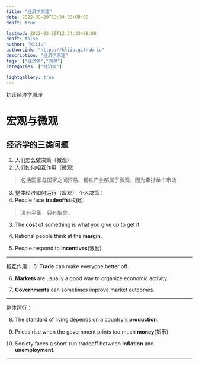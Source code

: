 ```yaml
---
title: "经济学原理"
date: 2022-03-29T13:34:33+08:00
draft: true

lastmod: 2022-03-29T13:34:33+08:00
draft: false
author: "kliiu"
authorLink: "https://kliiu.github.io"
description: "经济学原理"
tags: ["经济学","网课"]
categories: ["经济学"]

lightgallery: true
---
```

初读经济学原理
<!--more-->
# 宏观与微观
## 经济学的三类问题
1. 人们怎么做决策（微观）
2. 人们如何相互作用（微观)
>包括国家与国家之间贸易、钢铁产业都属于微观，因为牵扯单个市场
3. 整体经济如何运行（宏观）
个人决策：
1. People face **tradeoffs**(权衡).
>没有平衡，只有取舍。

3. The **cost** of something is what you give up to get it.

4. Rational people think at the **margin**. 

5. People respond to **incentives**(激励).

---
相互作用：
5. **Trade** can make everyone better off.

6. **Markets** are usually a good way to organize economic activity. 

7. **Governments** can sometimes improve market outcomes.
---
整体运行：

8. The standard of living depends on a country's **production**.

9. Prices rise when the government prints too much **money**(货币).

10. Society faces a short-run tradeoff between **inflation** and **unemployment**. 
---